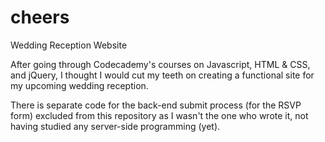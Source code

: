 # cheers
Wedding Reception Website

After going through Codecademy's courses on Javascript, HTML & CSS, and jQuery,
I thought I would cut my teeth on creating a functional site for my upcoming
wedding reception.

There is separate code for the back-end submit process (for the RSVP form)
excluded from this repository as I wasn't the one who wrote it, not having 
studied any server-side programming (yet).
